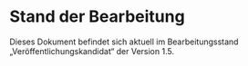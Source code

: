 # Stand der Bearbeitung

Dieses Dokument befindet sich aktuell im Bearbeitungsstand „Veröffentlichungskandidat“ der Version 1.5.
